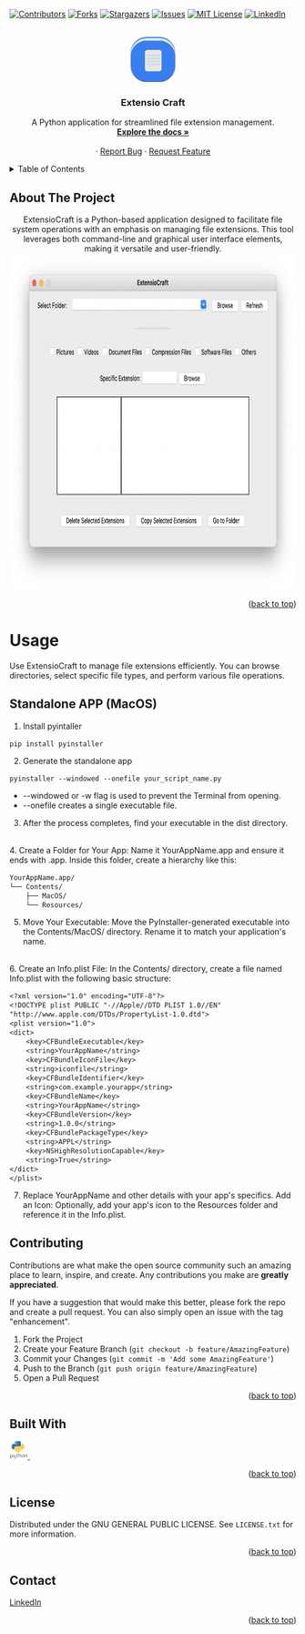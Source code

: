 <a name="readme-top"></a>

[![Contributors][contributors-shield]](https://github.com/gelndjj/Active_Directory_Automate/graphs/contributors)
[![Forks][forks-shield]](https://github.com/gelndjj/Active_Directory_Automate/forks)
[![Stargazers][stars-shield]](https://github.com/gelndjj/Active_Directory_Automate/stargazers)
[![Issues][issues-shield]](https://github.com/gelndjj/Active_Directory_Automate/issues)
[![MIT License][license-shield]](https://github.com/gelndjj/Active_Directory_Automate/blob/main/LICENSE)
[![LinkedIn][linkedin-shield]](https://www.linkedin.com/in/jonathanduthil/)


<!-- PROJECT LOGO -->
<br />
<div align="center">
  <a href="https://github.com/gelndjj/Extensio_Craft">
    <img src="https://github.com/gelndjj/Extensio_Craft/blob/main/resources/icon.png" alt="Logo" width="80" height="80">
  </a>

  <h3 align="center">Extensio Craft</h3>

  <p align="center">
    A Python application for streamlined file extension management.
    <br />
    <a href="https://github.com/gelndjj/Extensio_Craft"><strong>Explore the docs »</strong></a>
    <br />
    <br />
    ·
    <a href="https://github.com/gelndjj/Extensio_Craft/issues">Report Bug</a>
    ·
    <a href="https://github.com/gelndjj/Extensio_Craft/issues">Request Feature</a>
  </p>
</div>



<!-- TABLE OF CONTENTS -->
<details>
  <summary>Table of Contents</summary>
  <ol>
    <li>
      <a href="#about-the-project">About The Project</a>
      <ul>
        <li><a href="#built-with">Built With</a></li>
      </ul>
    </li>
    <li><a href="#usage">Usage</a></li>
    <li><a href="#contributing">Contributing</a></li>
    <li><a href="#license">License</a></li>
    <li><a href="#contact">Contact</a></li>

  </ol>
</details>


<!-- ABOUT THE PROJECT -->
## About The Project
<div align="center">
ExtensioCraft is a Python-based application designed to facilitate file system operations with an emphasis on managing file extensions. This tool leverages both command-line and graphical user interface elements, making it versatile and user-friendly.</br>
<img src="https://github.com/gelndjj/Extensio_Craft/blob/main/resources/app_mac.png" alt="Screenshot" width="812" height="590">
</div>

<p align="right">(<a href="#readme-top">back to top</a>)</p>

<!-- USAGE EXAMPLES -->

# Usage 

Use ExtensioCraft to manage file extensions efficiently. You can browse directories, select specific file types, and perform various file operations.

<!-- GETTING STARTED -->
## Standalone APP (MacOS)

1. Install pyintaller
```
pip install pyinstaller
```
2. Generate the standalone app
```
pyinstaller --windowed --onefile your_script_name.py
```
- --windowed or -w flag is used to prevent the Terminal from opening. 
- --onefile creates a single executable file.

3. After the process completes, find your executable in the dist directory.
</br>
4. Create a Folder for Your App: Name it YourAppName.app and ensure it ends with .app. Inside this folder, create a hierarchy like this:
</br>

```
YourAppName.app/
└── Contents/
    ├── MacOS/
    └── Resources/
```

5. Move Your Executable: Move the PyInstaller-generated executable into the Contents/MacOS/ directory. Rename it to match your application's name.
</br>
6. Create an Info.plist File: In the Contents/ directory, create a file named Info.plist with the following basic structure:

```
<?xml version="1.0" encoding="UTF-8"?>
<!DOCTYPE plist PUBLIC "-//Apple//DTD PLIST 1.0//EN" "http://www.apple.com/DTDs/PropertyList-1.0.dtd">
<plist version="1.0">
<dict>
    <key>CFBundleExecutable</key>
    <string>YourAppName</string>
    <key>CFBundleIconFile</key>
    <string>iconfile</string>
    <key>CFBundleIdentifier</key>
    <string>com.example.yourapp</string>
    <key>CFBundleName</key>
    <string>YourAppName</string>
    <key>CFBundleVersion</key>
    <string>1.0.0</string>
    <key>CFBundlePackageType</key>
    <string>APPL</string>
    <key>NSHighResolutionCapable</key>
    <string>True</string>
</dict>
</plist>

```

7. Replace YourAppName and other details with your app's specifics.
Add an Icon: Optionally, add your app's icon to the Resources folder and reference it in the Info.plist.

<!-- CONTRIBUTING -->
## Contributing

Contributions are what make the open source community such an amazing place to learn, inspire, and create. Any contributions you make are **greatly appreciated**.

If you have a suggestion that would make this better, please fork the repo and create a pull request. You can also simply open an issue with the tag "enhancement".


1. Fork the Project
2. Create your Feature Branch (`git checkout -b feature/AmazingFeature`)
3. Commit your Changes (`git commit -m 'Add some AmazingFeature'`)
4. Push to the Branch (`git push origin feature/AmazingFeature`)
5. Open a Pull Request

<p align="right">(<a href="#readme-top">back to top</a>)</p>

## Built With

<a href="https://www.python.org">
<img src="https://github.com/gelndjj/Extensio_Craft/blob/main/resources/py_icon.png" alt="Icon" width="32" height="32">
</a>
&nbsp
<a href="https://customtkinter.tomschimansky.com">
</a>
<p align="right">(<a href="#readme-top">back to top</a>)</p>
    

<!-- LICENSE -->
## License

Distributed under the GNU GENERAL PUBLIC LICENSE. See `LICENSE.txt` for more information.

<p align="right">(<a href="#readme-top">back to top</a>)</p>



<!-- CONTACT -->
## Contact


[LinkedIn](https://www.linkedin.com/in/jonathanduthil/)

<p align="right">(<a href="#readme-top">back to top</a>)</p>


<!-- MARKDOWN LINKS & IMAGES -->
<!-- https://www.markdownguide.org/basic-syntax/#reference-style-links -->
[contributors-shield]: https://img.shields.io/github/contributors/othneildrew/Best-README-Template.svg?style=for-the-badge
[contributors-url]: https://github.com/othneildrew/Best-README-Template/graphs/contributors
[forks-shield]: https://img.shields.io/github/forks/othneildrew/Best-README-Template.svg?style=for-the-badge
[forks-url]: https://github.com/othneildrew/Best-README-Template/network/members
[stars-shield]: https://img.shields.io/github/stars/othneildrew/Best-README-Template.svg?style=for-the-badge
[stars-url]: https://github.com/othneildrew/Best-README-Template/stargazers
[issues-shield]: https://img.shields.io/github/issues/othneildrew/Best-README-Template.svg?style=for-the-badge
[issues-url]: https://github.com/othneildrew/Best-README-Template/issues
[license-shield]: https://img.shields.io/github/license/othneildrew/Best-README-Template.svg?style=for-the-badge
[license-url]: https://github.com/othneildrew/Best-README-Template/blob/master/LICENSE.txt
[linkedin-shield]: https://img.shields.io/badge/-LinkedIn-black.svg?style=for-the-badge&logo=linkedin&colorB=555
[linkedin-url]: https://linkedin.com/in/othneildrew
[product-screenshot]: images/screenshot.png
[Next.js]: https://img.shields.io/badge/next.js-000000?style=for-the-badge&logo=nextdotjs&logoColor=white
[Next-url]: https://nextjs.org/
[React.js]: https://img.shields.io/badge/React-20232A?style=for-the-badge&logo=react&logoColor=61DAFB
[React-url]: https://reactjs.org/
[Vue.js]: https://img.shields.io/badge/Vue.js-35495E?style=for-the-badge&logo=vuedotjs&logoColor=4FC08D
[Vue-url]: https://vuejs.org/
[Angular.io]: https://img.shields.io/badge/Angular-DD0031?style=for-the-badge&logo=angular&logoColor=white
[Angular-url]: https://angular.io/
[Svelte.dev]: https://img.shields.io/badge/Svelte-4A4A55?style=for-the-badge&logo=svelte&logoColor=FF3E00
[Svelte-url]: https://svelte.dev/
[Laravel.com]: https://img.shields.io/badge/Laravel-FF2D20?style=for-the-badge&logo=laravel&logoColor=white
[Laravel-url]: https://laravel.com
[Bootstrap.com]: https://img.shields.io/badge/Bootstrap-563D7C?style=for-the-badge&logo=bootstrap&logoColor=white
[Bootstrap-url]: https://getbootstrap.com
[JQuery.com]: https://img.shields.io/badge/jQuery-0769AD?style=for-the-badge&logo=jquery&logoColor=white
[JQuery-url]: https://jquery.com 
